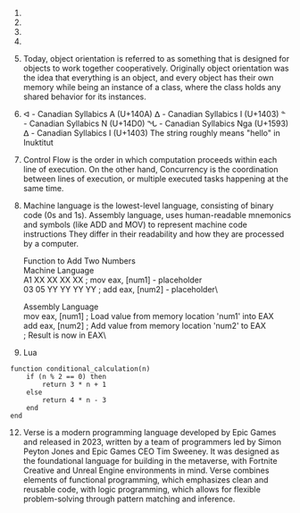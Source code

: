 1.

2.

3.

4.

5. Today, object orientation is referred to as something that is designed for objects to work together cooperatively. Originally object orientation was the idea that everything is an object, and every object has their own memory while being an instance of a class, where the class holds any shared behavior for its instances.

6. ᐊ - Canadian Syllabics A (U+140A)
   ᐃ - Canadian Syllabics I (U+1403)
   ᓐ - Canadian Syllabics N (U+14D0)
   ᖓ - Canadian Syllabics Nga (U+1593)
   ᐃ - Canadian Syllabics I (U+1403)
   The string roughly means "hello" in Inuktitut

7. Control Flow is the order in which computation proceeds within each line of execution. On the other hand, Concurrency is the coordination between lines of execution, or multiple executed tasks happening at the same time.

8. Machine language is the lowest-level language, consisting of binary code (0s and 1s). Assembly language, uses human-readable mnemonics and symbols (like ADD and MOV) to represent machine code instructions They differ in their readability and how they are processed by a computer.

	Function to Add Two Numbers\
	Machine Language\
 	A1 XX XX XX XX     ; mov eax, [num1] - placeholder\
 	03 05 YY YY YY YY  ; add eax, [num2] - placeholder\

   Assembly Language\
   	mov eax, [num1]     ; Load value from memory location 'num1' into EAX\
   	add eax, [num2]     ; Add value from memory location 'num2' to EAX\
   	; Result is now in EAX\

10. Lua
```
function conditional_calculation(n)
    if (n % 2 == 0) then
        return 3 * n + 1
    else
        return 4 * n - 3
    end
end
```

12. Verse is a modern programming language developed by Epic Games and released in 2023, written by a team of programmers led by Simon Peyton Jones and Epic Games CEO Tim Sweeney. It was designed as the foundational language for building in the metaverse, with Fortnite Creative and Unreal Engine environments in mind. Verse combines elements of functional programming, which emphasizes clean and reusable code, with logic programming, which allows for flexible problem-solving through pattern matching and inference. 
